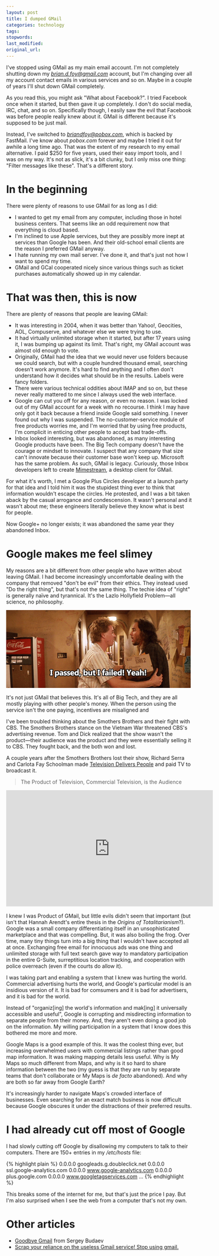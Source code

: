 ```yaml
---
layout: post
title: I dumped GMail
categories: technology
tags:
stopwords:
last_modified:
original_url:
---
```


I've stopped using GMail as my main email account. I'm not completely shutting down my *brian.d.foy@gmail.com* account, but I'm changing over all my account contact emails in various services and so on. Maybe in a couple of years I'll shut down GMail completely.

<!--more-->

As you read this, you might ask "What about Facebook?". I tried Facebook once when it started, but then gave it up completely. I don't do social media, IRC, chat, and so on. Specifically though, I easily saw the evil that Facebook was before people really knew about it. GMail is different because it's supposed to be just mail.

Instead, I've switched to *briandfoy@pobox.com*, which is backed by FastMail. I've know about *pobox.com* forever and maybe I tried it out for awhile a long time ago. That was the extent of my research to my email alternative. I paid $250 for five years, used their easy import tools, and I was on my way. It's not as slick, it's a bit clunky, but I only miss one thing: "Filter messages like these". That's a different story.

# In the beginning

There were plenty of reasons to use GMail for as long as I did:

* I wanted to get my email from any computer, including those in hotel business centers. That seems like an odd requirement now that everything is cloud based.
* I'm inclined to use Apple services, but they are possibly more inept at services than Google has been. And their old-school email clients are the reason I preferred GMail anyway.
* I hate running my own mail server. I've done it, and that's just not how I want to spend my time.
* GMail and GCal cooperated nicely since various things such as ticket purchases automatically showed up in my calendar.

# That was then, this is now

There are plenty of reasons that people are leaving GMail:

* It was interesting in 2004, when it was better than Yahoo!, Geocities, AOL, Compuserve, and whatever else we were trying to use.
* It had virtually unlimited storage when it started, but after 17 years using it, I was bumping up against its limit. That's right, my GMail account was almost old enough to vote.
* Originally, GMail had the idea that we would never use folders because we could search, but with a couple hundred thousand email, searching doesn't work anymore. It's hard to find anything and I often don't understand how it decides what should be in the results. Labels were fancy folders.
* There were various technical oddities about IMAP and so on, but these never really mattered to me since I always used the web interface.
* Google can cut you off for any reason, or even no reason. I was locked out of my GMail account for a week with no recourse. I think I may have only got it back because a friend inside Google said something. I never found out why I was suspended. The no-customer-service module of free products worries me, and I'm worried that by using free products, I'm complicit in enticing other people to accept bad trade-offs.
* Inbox looked interesting, but was abandoned, as many interesting Google products have been. The Big Tech company doesn't have the courage or mindset to innovate. I suspect that any company that size can't innovate because their customer base won't keep up. Microsoft has the same problem. As such, GMail is legacy. Curiously, those Inbox developers left to create [Mimestream](https://mimestream.com), a desktop client for GMail.

For what it's worth, I met a Google Plus Circles developer at a launch party for that idea and I told him it was the stupidest thing ever to think that information wouldn't escape the circles. He protested, and I was a bit taken aback by the casual arrogance and condescension. It wasn't personal and it wasn't about me; these engineers literally believe they know what is best for people.

Now Google+ no longer exists; it was abandoned the same year they abandoned Inbox.

# Google makes me feel slimey

My reasons are a bit different from other people who have written about leaving GMail. I had become increasingly uncomfortable dealing with the company that removed "don't be evil" from their ethics. They instead used "Do the right thing", but that's not the same thing. The techie idea of "right" is generally naïve and tyrannical. It's the Lazlo Hollyfield Problem—all science, no philosophy.

![](/images/real_genius/passed_but_failed.gif)

It's not just GMail that believes this. It's all of Big Tech, and they are all mostly playing with other people's money. When the person using the service isn't the one paying, incentives are misaligned and

I've been troubled thinking about the Smothers Brothers and their fight with CBS. The Smothers Brothers stance on the Vietnam War threatened CBS's advertising revenue. Tom and Dick realized that the show wasn't the product—their audience was the product and they were essentially selling it to CBS. They fought back, and the both won and lost.

A couple years after the Smothers Brothers lost their show, Richard Serra and Carlota Fay Schoolman made [Television Delivers People](https://www.youtube.com/watch?v=nbvzbj4Nhtk) and paid TV to broadcast it.

> The Product of Television, Commercial Television, is the Audience

<div class="youtube">
<iframe width="560" height="315" src="https://www.youtube.com/watch?v=nbvzbj4Nhtk" title="YouTube video player" frameborder="0" allow="accelerometer; autoplay; clipboard-write; encrypted-media; gyroscope; picture-in-picture" allowfullscreen></iframe>
</div>

I knew I was Product of GMail, but little evils didn't seem that important (but isn't that Hannah Arendt's entire thesis in the *Origins of Totalitarianism*?). Google was a small company differentiating itself in an unsophisticated marketplace and that was compelling. But, it was also boiling the frog. Over time, many tiny things turn into a big thing that I wouldn't have accepted all at once. Exchanging free email for innocuous ads was one thing and unlimited storage with full text search gave way to mandatory participation in the entire G-Suite, surreptitious location tracking, and cooperation with police overreach (even if the courts do allow it).

I was taking part and enabling a system that I knew was hurting the world. Commercial advertising hurts the world, and Google's particular model is an insidious version of it. It is bad for comsumers and it is bad for advertisers, and it is bad for the world.

Instead of "organiz[ing] the world's information and mak[ing] it universally accessible and useful", Google is corrupting and misdirecting information to separate people from their money. And, they aren't even doing a good job on the information. My willing participation in a system that I know does this bothered me more and more.

Google Maps is a good example of this. It was the coolest thing ever, but increasing overwhelmed users with commercial listings rather than good map information. It was making mapping details less useful. Why is My Maps so much different from Maps, and why is it so hard to share information between the two (my guess is that they are run by separate teams that don't collaborate or My Maps is *de facto* abandoned). And why are both so far away from Google Earth?

It's increasingly harder to navigate Maps's crowded interface of businesses. Even searching for an exact match business is now difficult because Google obscures it under the distractions of their preferred results.

# I had already cut off most of Google

I had slowly cutting off Google by disallowing my computers to talk to their computers. There are 150+ entries in my */etc/hosts* file:

{% highlight plain %}
0.0.0.0		googleads.g.doubleclick.net
0.0.0.0		ssl.google-analytics.com
0.0.0.0		www.google-analytics.com
0.0.0.0		plus.google.com
0.0.0.0     www.googletagservices.com
...
{% endhighlight %}

This breaks some of the internet for me, but that's just the price I pay. But I'm also surprised when I see the web from a computer that's not my own.

# Other articles

* [Goodbye Gmail](https://medium.com/@sbudaev/goodbye-gmail-7849f8c23baa) from Sergey Budaev
* [Scrap your reliance on the useless Gmail service! Stop using gmail.](https://www.reddit.com/r/GMail/comments/e9qdlw/scrap_your_reliance_on_the_useless_gmail_service/)
